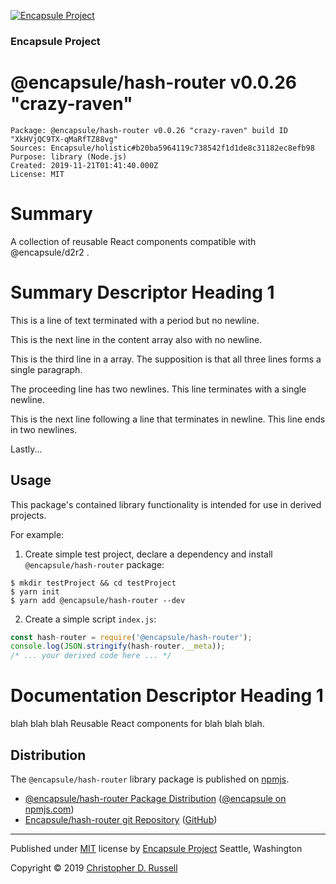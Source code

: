 [![Encapsule Project](https://encapsule.io/images/blue-burst-encapsule.io-icon-72x72.png "Encapsule Project")](https://encapsule.io)

### Encapsule Project

# @encapsule/hash-router v0.0.26 "crazy-raven"

```
Package: @encapsule/hash-router v0.0.26 "crazy-raven" build ID "XkHVjQC9TX-qMaRfTZ88vg"
Sources: Encapsule/holistic#b20ba5964119c738542f1d1de8c31182ec8efb98
Purpose: library (Node.js)
Created: 2019-11-21T01:41:40.000Z
License: MIT
```

# Summary

A collection of reusable React components compatible with @encapsule/d2r2 <ComponentRouter/>.

# Summary Descriptor Heading 1

This is a line of text terminated with a period but no newline.

This is the next line in the content array also with no newline.

This is the third line in a array. The supposition is that all three lines forms a single paragraph.





The proceeding line has two newlines. This line terminates with a single newline.


This is the next line following a line that terminates in newline. This line ends in two newlines.



Lastly...

## Usage

This package's contained library functionality is intended for use in derived projects.

For example:

1. Create simple test project, declare a dependency and install `@encapsule/hash-router` package:

```
$ mkdir testProject && cd testProject
$ yarn init
$ yarn add @encapsule/hash-router --dev
```

2. Create a simple script `index.js`:

```JavaScript
const hash-router = require('@encapsule/hash-router');
console.log(JSON.stringify(hash-router.__meta));
/* ... your derived code here ... */
```

# Documentation Descriptor Heading 1

blah blah blah Reusable React components for blah blah blah.

## Distribution

The `@encapsule/hash-router` library package is published on [npmjs](https://npmjs.com).

- [@encapsule/hash-router Package Distribution](https://npmjs.com/package/@encapsule/hash-router/v/0.0.26) ([@encapsule on npmjs.com](https://www.npmjs.com/org/encapsule))
- [Encapsule/hash-router git Repository](https://github.com/Encapsule/hash-router) ([GitHub](https://github.com/Encapsule))

<hr>

Published under [MIT](LICENSE) license by [Encapsule Project](https://encapsule.io) Seattle, Washington

Copyright &copy; 2019 [Christopher D. Russell](https://github.com/ChrisRus)
